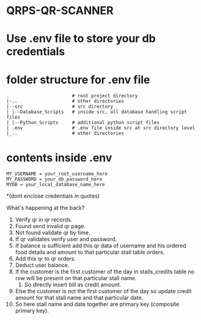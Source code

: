 # QRPS-QR-SCANNER

# Use .env file to store your db credentials
# folder structure for .env file

    .                       # root project directory
    |-..                    # other directories
    |--src                  # src directory
    | |--Database_Scripts   # inside src, all database handling script files
    | |--Python_Scripts     # additional python script files
    | .env                  # .env file inside src at src directory level
    |_..                    # other directories
  
# contents inside .env

    MY_USERNAME = your_root_username_here
    MY_PASSWORD = your_db_password_here
    MYDB = your_local_database_name_here

*(dont enclose credentials in quotes)

What's happening at the back?

1. Verify qr in qr records.
2. Found send invalid qr page.
3. Not found validate qr by time.
4. If qr validates verify user and password.
5. If balance is sufficient add this qr data of username and his ordered food details and amount to that particular stall table orders.
6. Add this qr to qr orders.
7. Deduct user balance.
8. If the customer is the first customer of the day in stalls_credits table no row will be present on that particular stall name.
    1. So directly insert bill as credit amount.
9. Else the customer is not the first customer of the day so update credit amount for that stall name and that particular date.
10. So here stall name and date together are primary key (composite primary key).
